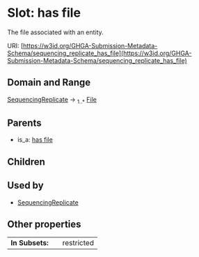 
# Slot: has file


The file associated with an entity.

URI: [https://w3id.org/GHGA-Submission-Metadata-Schema/sequencing_replicate_has_file](https://w3id.org/GHGA-Submission-Metadata-Schema/sequencing_replicate_has_file)


## Domain and Range

[SequencingReplicate](SequencingReplicate.md) &#8594;  <sub>1..\*</sub> [File](File.md)

## Parents

 *  is_a: [has file](has_file.md)

## Children


## Used by

 * [SequencingReplicate](SequencingReplicate.md)

## Other properties

|  |  |  |
| --- | --- | --- |
| **In Subsets:** | | restricted |

